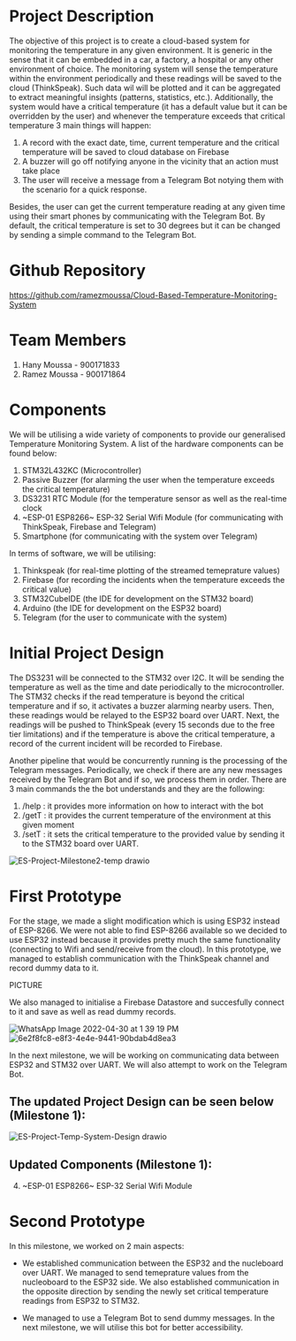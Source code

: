 # Project Description

The objective of this project is to create a cloud-based system for monitoring the temperature in any given environment. It is generic in the sense that it can be embedded in a car, a factory, a hospital or any other environment of choice. The monitoring system will sense the temperature within the environment periodically and these readings will be saved to the cloud (ThinkSpeak). Such data wil will be plotted and it can be aggregated to extract meaningful insights (patterns, statistics, etc.). Additionally, the system would have a critical temperature (it has a default value but it can be overridden by the user) and whenever the temperature exceeds that critical temperature 3 main things will happen:
  1. A record with the exact date, time, current temperature and the critical temperature will be saved to cloud database on Firebase
  2. A buzzer will go off notifying anyone in the vicinity that an action must take place
  3. The user will receive a message from a Telegram Bot notying them with the scenario for a quick response.
  
Besides, the user can get the current temperature reading at any given time using their smart phones by communicating with the Telegram Bot. By default, the critical temperature is set to 30 degrees but it can be changed by sending a simple command to the Telegram Bot.

# Github Repository
https://github.com/ramezmoussa/Cloud-Based-Temperature-Monitoring-System

# Team Members
1. Hany Moussa - 900171833
2. Ramez Moussa - 900171864


# Components
We will be utilising a wide variety of components to provide our generalised Temperature Monitoring System. A list of the hardware components can be found below:
1. STM32L432KC (Microcontroller)
2. Passive Buzzer (for alarming the user when the temperature exceeds the critical temperature)
3. DS3231 RTC Module (for the temperature sensor as well as the real-time clock
4. ~ESP-01 ESP8266~ ESP-32 Serial Wifi Module (for communicating with ThinkSpeak, Firebase and Telegram)
5. Smartphone (for communicating with the system over Telegram)


In terms of software, we will be utilising:
1. Thinkspeak (for real-time plotting of the streamed temeprature values)
2. Firebase (for recording the incidents when the temperature exceeds the critical value)
3. STM32CubeIDE (the IDE for development on the STM32 board)
4. Arduino (the IDE for development on the ESP32 board)
5. Telegram (for the user to communicate with the system)

# Initial Project Design

The DS3231 will be connected to the STM32 over I2C. It will be sending the temperature as well as the time and date periodically to the microcontroller. The STM32 checks if the read temperature is beyond the critical temperature and if so, it activates a buzzer alarming nearby users. Then, these readings would be relayed to the ESP32 board over UART. Next, the readings will be pushed to ThinkSpeak (every 15 seconds due to the free tier limitations) and if the temperature is above the critical temperature, a record of the current incident will be recorded to Firebase.

Another pipeline that would be concurrently running  is the processing of the Telegram messages. Periodically, we check if there are any new messages received by the Telegram Bot and if so, we process them in order. There are 3 main commands the the bot understands and they are the following:
  1. /help : it provides more information on how to interact with the bot
  2. /getT : it provides the current temperature of the environment at this given moment
  3. /setT <number> : it sets the critical temperature to the provided value by sending it to the STM32 board over UART.

![ES-Project-Milestone2-temp drawio](https://user-images.githubusercontent.com/57135988/168786657-2520e7dd-c7fc-4bb8-8471-13d46233bd0f.png)


# First Prototype
For the stage, we made a slight modification which is using ESP32 instead of ESP-8266. We were not able to find ESP-8266 available so we decided to use ESP32 instead because it provides pretty much the same functionality (connecting to Wifi and send/receive from the cloud). In this prototype, we managed to establish communication with the ThinkSpeak channel and record dummy data to it.

PICTURE
  
We also managed to initialise a Firebase Datastore and succesfully connect to it and save as well as read dummy records.

![WhatsApp Image 2022-04-30 at 1 39 19 PM](https://user-images.githubusercontent.com/57135988/166105949-650e6744-3768-498c-b0ba-312a05b6b229.jpeg)
![6e2f8fc8-e8f3-4e4e-9441-90bdab4d8ea3](https://user-images.githubusercontent.com/57135988/167270024-8726fe68-992f-4d98-b799-b4f21210a2af.jpg)

  
In the next milestone, we will be working on communicating data between ESP32 and STM32 over UART. We will also attempt to work on the Telegram Bot.

## The updated Project Design can be seen below (Milestone 1):
![ES-Project-Temp-System-Design drawio](https://user-images.githubusercontent.com/57135988/168784843-17a93176-a0b7-4ef5-bd45-60feb89c94c1.png)

## Updated Components (Milestone 1):
4. ~ESP-01 ESP8266~ ESP-32 Serial Wifi Module

# Second Prototype
In this milestone, we worked on 2 main aspects:

* We established communication between the ESP32 and the nucleboard over UART. We managed to send temeprature values from the nucleoboard to the ESP32 side. We also established communication in the opposite direction by sending the newly set critical temperature readings from ESP32 to STM32.
  
* We managed to use a Telegram Bot to send dummy messages. In the next milestone, we will utilise this bot for better accessibility.
